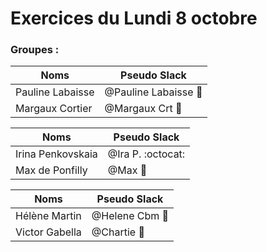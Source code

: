 # Exercices du Lundi 8 octobre


### Groupes :
Noms | Pseudo Slack
------------ | -------------
Pauline Labaisse | @Pauline Labaisse :baby_chick:
Margaux Cortier | @Margaux Crt :penguin:

Noms | Pseudo Slack
------------ | -------------
Irina Penkovskaia | @Ira P. :octocat:
Max de Ponfilly | @Max :tiger:

Noms | Pseudo Slack
------------ | -------------
Hélène Martin | @Helene Cbm :panda_face:
Victor Gabella | @Chartie :bear:

